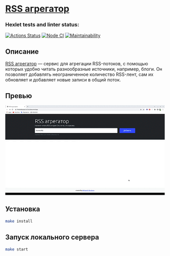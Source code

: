 # [RSS агрегатор](https://frontend-project-lvl3-nu-two.vercel.app/)

### Hexlet tests and linter status:
[![Actions Status](https://github.com/Aleksandr-Bondarev/frontend-project-lvl3/workflows/hexlet-check/badge.svg)](https://github.com/Aleksandr-Bondarev/frontend-project-lvl3/actions)
[![Node CI](https://github.com/Aleksandr-Bondarev/frontend-project-lvl3/actions/workflows/NodeCI.yml/badge.svg)](https://github.com/Aleksandr-Bondarev/frontend-project-lvl3/actions/workflows/NodeCI.yml)
[![Maintainability](https://api.codeclimate.com/v1/badges/0208383590b92b500bb5/maintainability)](https://codeclimate.com/github/Aleksandr-Bondarev/frontend-project-lvl3/maintainability)

## Описание
[RSS агрегатор](https://frontend-project-lvl3-nu-two.vercel.app/) — сервис для агрегации RSS-потоков, с помощью которых удобно читать разнообразные источники, например, блоги. Он позволяет добавлять неограниченное количество RSS-лент, сам их обновляет и добавляет новые записи в общий поток.

## Превью
![image](RSS_Demo.gif)

## Установка

```sh
make install
```

## Запуск локального сервера

```sh
make start
```
